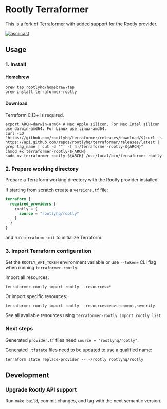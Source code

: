 # Rootly Terraformer

This is a fork of [Terraformer](https://github.com/GoogleCloudPlatform/terraformer) with added support for the Rootly provider.

[![asciicast](https://asciinema.org/a/630898.svg)](https://asciinema.org/a/630898)

## Usage

### 1. Install

#### Homebrew

    brew tap rootlyhq/homebrew-tap
    brew install terraformer-rootly

#### Download

Terraform 0.13+ is required.

    export ARCH=darwin-arm64 # Mac Apple silicon. For Mac Intel silicon use darwin-amd64. For Linux use linux-amd64.
    curl -LO "https://github.com/rootlyhq/terraformer/releases/download/$(curl -s https://api.github.com/repos/rootlyhq/terraformer/releases/latest | grep tag_name | cut -d '"' -f 4)/terraformer-rootly-${ARCH}"
    chmod +x terraformer-rootly-${ARCH}
    sudo mv terraformer-rootly-${ARCH} /usr/local/bin/terraformer-rootly

### 2. Prepare working directory

Prepare a Terraform working directory with the Rootly provider installed.

If starting from scratch create a `versions.tf` file:

```tf
terraform {
  required_providers {
    rootly = {
      source = "rootlyhq/rootly"
    }
  }
}
```

and run `terraform init` to initialize Terraform.

### 3. Import Terraform configuration

Set the `ROOTLY_API_TOKEN` environment variable or use `--token=` CLI flag when running `terraformer-rootly`.

Import all resources:

    terraformer-rootly import rootly --resources=*

Or import specific resources:

    terraformer-rootly import rootly --resources=environment,severity

See all available resources using `terraformer-rootly import rootly list`

### Next steps

Generated `provider.tf` files need `source = "rootlyhq/rootly"`.

Generated `.tfstate` files need to be updated to use a qualified name:

    terraform state replace-provider -- -/rootly rootlyhq/rootly

## Development

### Upgrade Rootly API support

Run `make build`, commit changes, and tag with the next semantic version.
